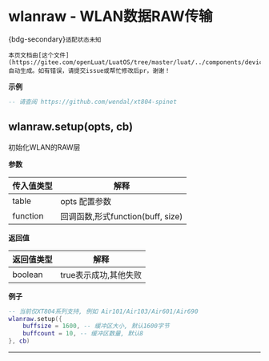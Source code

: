 # wlanraw - WLAN数据RAW传输

{bdg-secondary}`适配状态未知`

```{note}
本页文档由[这个文件](https://gitee.com/openLuat/LuatOS/tree/master/luat/../components/device/wlanraw/binding/luat_lib_wlanraw.c)自动生成。如有错误，请提交issue或帮忙修改后pr，谢谢！
```


**示例**

```lua
-- 请查阅 https://github.com/wendal/xt804-spinet

```

## wlanraw.setup(opts, cb)



初始化WLAN的RAW层

**参数**

|传入值类型|解释|
|-|-|
|table|opts 配置参数|
|function|回调函数,形式function(buff, size)|

**返回值**

|返回值类型|解释|
|-|-|
|boolean|true表示成功,其他失败|

**例子**

```lua
-- 当前仅XT804系列支持, 例如 Air101/Air103/Air601/Air690
wlanraw.setup({
    buffsize = 1600, -- 缓冲区大小, 默认1600字节
    buffcount = 10, -- 缓冲区数量, 默认8
}, cb)

```

---


